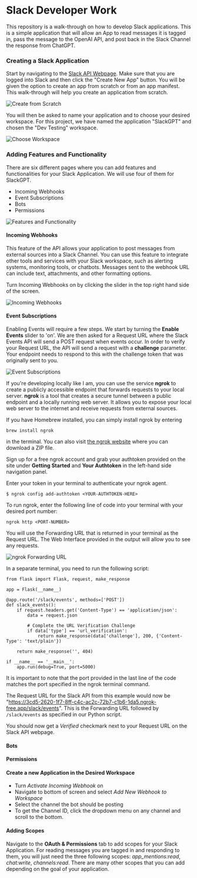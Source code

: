 # Slack Developer Work

This repository is a walk-through on how to develop Slack applications. This is a simple application that will allow an App to read messages it is tagged in, pass the message to the OpenAI API, and post back in the Slack Channel the response from ChatGPT.


### Creating a Slack Application

Start by navigating to the [Slack API Webpage](https://api.slack.com/apps?new_app=1). Make sure that you are logged into Slack and then click the "Create New App" button. You will be given the option to create an app from scratch or from an app manifest. This walk-through will help you create an application from scratch.

![Create from Scratch](/images/create_app.jpg)

You will then be asked to name your application and to choose your desired workspace. For this project, we have named the application "SlackGPT" and chosen the "Dev Testing" workspace. 

![Choose Workspace](/images/create_app2.jpg)

### Adding Features and Functionality

There are six different pages where you can add features and functionalities for your Slack Application. We will use four of them for SlackGPT. 

- Incoming Webhooks
- Event Subscriptions
- Bots
- Permissions

![Features and Functionality](/images/features_functionality.jpg)


#### Incoming Webhooks

This feature of the API allows your application to post messages from external sources into a Slack Channel. You can use this feature to integrate other tools and services with your Slack workspace, such as alerting systems, monitoring tools, or chatbots. Messages sent to the webhook URL can include text, attachments, and other formatting options. 

Turn Incoming Webhooks on by clicking the slider in the top right hand side of the screen.

![Incoming Webhooks](/images/webhooks.jpg)

#### Event Subscriptions

Enabling Events will require a few steps. We start by turning the **Enable Events** slider to 'on'. We are then asked for a Request URL where the Slack Events API will send a POST request when events occur. In order to verify your Request URL, the API will send a request with a **challenge** parameter. Your endpoint needs to respond to this with the challenge token that was originally sent to you. 

![Event Subscriptions](/images/events.jpg)

If you're developing locally like I am, you can use the service **ngrok** to create a publicly accessible endpoint that forwards requests to your local server. **ngrok** is a tool that creates a secure tunnel between a public endpoint and a locally running web server. It allows you to expose your local web server to the internet and receive requests from external sources.

If you have Homebrew installed, you can simply install ngrok by entering 

`brew install ngrok`

in the terminal. You can also visit [the ngrok website](https://ngrok.com/download) where you can download a ZIP file. 

Sign up for a free ngrok account and grab your authtoken provided on the site under **Getting Started** and **Your Authtoken** in the left-hand side navigation panel. 

Enter your token in your terminal to authenticate your ngrok agent.

`$ ngrok config add-authtoken <YOUR-AUTHTOKEN-HERE>`

To run ngrok, enter the following line of code into your terminal with your desired port number:

`ngrok http <PORT-NUMBER>`

You will use the Forwarding URL that is returned in your terminal as the Request URL. The Web Interface provided in the output will allow you to see any requests. 

![ngrok Forwarding URL](/images/ngrok.jpg)

In a separate terminal, you need to run the following script:

```
from flask import Flask, request, make_response

app = Flask(__name__)

@app.route('/slack/events', methods=['POST'])
def slack_events():
    if request.headers.get('Content-Type') == 'application/json':
        data = request.json
        
        # Complete the URL Verification Challenge
        if data['type'] == 'url_verification':
            return make_response(data['challenge'], 200, {'Content-Type': 'text/plain'})

    return make_response('', 404)

if __name__ == '__main__':
    app.run(debug=True, port=5000)
```

It is important to note that the port provided in the last line of the code matches the port specified in the ngrok terminal command. 

The Request URL for the Slack API from this example would now be "https://3cd5-2620-1f7-8ff-c4c-ac2c-72b7-c1b6-1da5.ngrok-free.app/slack/events". This is the Forwarding URL followed by `/slack/events` as specified in our Python script. 

You should now get a *Verified* checkmark next to your Request URL on the Slack API webpage. 


#### Bots



#### Permissions


#### Create a new Application in the Desired Workspace

- Turn *Activate Incoming Webhook* on
- Navigate to bottom of screen and select *Add New Webhook to Workspace*
- Select the channel the bot should be posting 
- To get the Channel ID, click the dropdown menu on any channel and scroll to the bottom. 



#### Adding Scopes

Navigate to the **OAuth & Permissions** tab to add scopes for your Slack Application. For reading messages you are tagged in and responding to them, you will just need the three following scopes: *app_mentions:read*, *chat:write*, *channels:read*. There are many other scopes that you can add depending on the goal of your application. 
